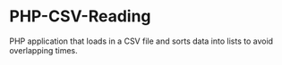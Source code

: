 # PHP-CSV-Reading
PHP application that loads in a CSV file and sorts data into lists to avoid overlapping times.
